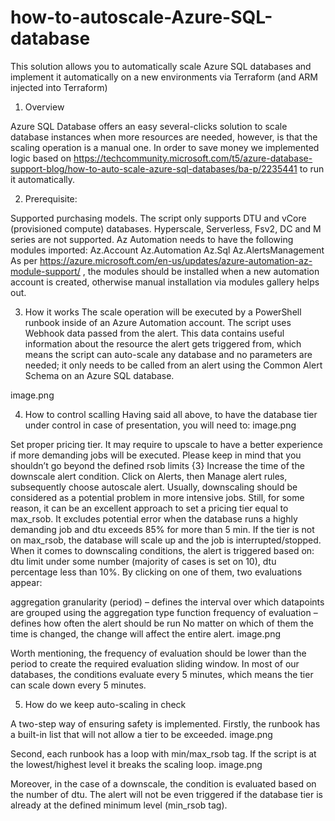 # how-to-autoscale-Azure-SQL-database
This solution allows you to automatically scale Azure SQL databases and implement it automatically on a new environments via Terraform (and ARM injected into Terraform)

1. Overview

Azure SQL Database offers an easy several-clicks solution to scale database instances when more resources are needed, however, is that the scaling operation is a manual one. In order to save money we implemented logic based on https://techcommunity.microsoft.com/t5/azure-database-support-blog/how-to-auto-scale-azure-sql-databases/ba-p/2235441  to run it automatically.

2. Prerequisite:

Supported purchasing models. The script only supports DTU and vCore (provisioned compute) databases. Hyperscale, Serverless, Fsv2, DC and M series are not supported.
Az Automation needs to have the following modules imported:
Az.Account
Az.Automation
Az.Sql
Az.AlertsManagement
As per https://azure.microsoft.com/en-us/updates/azure-automation-az-module-support/  , the modules should be installed when a new automation account is created, otherwise manual installation via modules gallery helps out.

3. How it works
The scale operation will be executed by a PowerShell runbook inside of an Azure Automation account. The script uses Webhook data passed from the alert. This data contains useful information about the resource the alert gets triggered from, which means the script can auto-scale any database and no parameters are needed; it only needs to be called from an alert using the Common Alert Schema on an Azure SQL database.

image.png

4. How to control scalling
Having said all above, to have the database tier under control in case of presentation, you will need to:
image.png

Set proper pricing tier. It may require to upscale to have a better experience if more demanding jobs will be executed. Please keep in mind that you shouldn’t go beyond the defined rsob limits {3}
Increase the time of the downscale alert condition. Click on Alerts, then Manage alert rules, subsequently choose autoscale alert. Usually, downscaling should be considered as a potential problem in more intensive jobs. Still, for some reason, it can be an excellent approach to set a pricing tier equal to max_rsob. It excludes potential error when the database runs a highly demanding job and dtu exceeds 85% for more than 5 min. If the tier is not on max_rsob, the database will scale up and the job is interrupted/stopped.
When it comes to downscaling conditions, the alert is triggered based on:
dtu limit under some number (majority of cases is set on 10),
dtu percentage less than 10%.
By clicking on one of them, two evaluations appear:

aggregation granularity (period) – defines the interval over which datapoints are grouped using the aggregation type function
frequency of evaluation – defines how often the alert should be run
No matter on which of them the time is changed, the change will affect the entire alert.
image.png

Worth mentioning, the frequency of evaluation should be lower than the period to create the required evaluation sliding window. In most of our databases, the conditions evaluate every 5 minutes, which means the tier can scale down every 5 minutes.

5. How do we keep auto-scaling in check

A two-step way of ensuring safety is implemented. Firstly, the runbook has a built-in list that will not allow a tier to be exceeded.
image.png

Second, each runbook has a loop with min/max_rsob tag. If the script is at the lowest/highest level it breaks the scaling loop.
image.png

Moreover, in the case of a downscale, the condition is evaluated based on the number of dtu. The alert will not be even triggered if the database tier is already at the defined minimum level (min_rsob tag).
